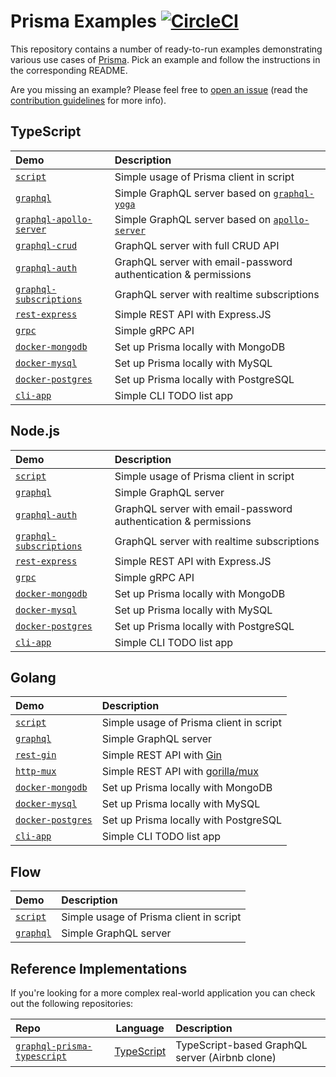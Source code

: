 # Prisma Examples [![CircleCI](https://circleci.com/gh/prisma/prisma-examples.svg?style=shield)](https://circleci.com/gh/prisma/prisma-examples)

This repository contains a number of ready-to-run examples demonstrating various use cases of [Prisma](https://www.prisma.io). Pick an example and follow the instructions in the corresponding README.

Are you missing an example? Please feel free to [open an issue](https://github.com/prisma/prisma-examples/issues/new) (read the [contribution guidelines](./CONTRIBUTING.md) for more info).

<!-- Please keep the absolute URLs so it's easier to copy&paste to prisma/prisma/README.md  -->

## TypeScript

| Demo | Description |
|:------|:----------|
| [`script`](https://github.com/prisma/prisma-examples/tree/master/typescript/script) | Simple usage of Prisma client in script |
| [`graphql`](https://github.com/prisma/prisma-examples/tree/master/typescript/graphql) | Simple GraphQL server based on [`graphql-yoga`](https://github.com/prisma/graphql-yoga) |
| [`graphql-apollo-server`](https://github.com/prisma/prisma-examples/tree/master/typescript/graphql-apollo-server) | Simple GraphQL server based on [`apollo-server`](https://www.apollographql.com/docs/apollo-server/) |
| [`graphql-crud`](https://github.com/prisma/prisma-examples/tree/master/typescript/graphql-crud) | GraphQL server with full CRUD API |
| [`graphql-auth`](https://github.com/prisma/prisma-examples/tree/master/typescript/graphql-auth) | GraphQL server with email-password authentication & permissions |
| [`graphql-subscriptions`](https://github.com/prisma/prisma-examples/tree/master/typescript/graphql-subscriptions) | GraphQL server with realtime subscriptions |
| [`rest-express`](https://github.com/prisma/prisma-examples/tree/master/typescript/rest-express) | Simple REST API with Express.JS |
| [`grpc`](https://github.com/prisma/prisma-examples/tree/master/typescript/grpc) | Simple gRPC API |
| [`docker-mongodb`](https://github.com/prisma/prisma-examples/tree/master/typescript/docker-mongodb) | Set up Prisma locally with MongoDB |
| [`docker-mysql`](https://github.com/prisma/prisma-examples/tree/master/typescript/docker-mysql) | Set up Prisma locally with MySQL |
| [`docker-postgres`](https://github.com/prisma/prisma-examples/tree/master/typescript/docker-postgres) | Set up Prisma locally with PostgreSQL |
| [`cli-app`](https://github.com/prisma/prisma-examples/tree/master/typescript/cli-app) | Simple CLI TODO list app |

## Node.js

| Demo | Description |
|:------|:----------|
| [`script`](https://github.com/prisma/prisma-examples/tree/master/node/script) | Simple usage of Prisma client in script |
| [`graphql`](https://github.com/prisma/prisma-examples/tree/master/node/graphql) | Simple GraphQL server |
| [`graphql-auth`](https://github.com/prisma/prisma-examples/tree/master/node/graphql-auth) | GraphQL server with email-password authentication & permissions |
| [`graphql-subscriptions`](https://github.com/prisma/prisma-examples/tree/master/node/graphql-subscriptions) | GraphQL server with realtime subscriptions |
| [`rest-express`](https://github.com/prisma/prisma-examples/tree/master/node/rest-express) | Simple REST API with Express.JS |
| [`grpc`](https://github.com/prisma/prisma-examples/tree/master/node/grpc) | Simple gRPC API |
| [`docker-mongodb`](https://github.com/prisma/prisma-examples/tree/master/node/docker-mongodb) | Set up Prisma locally with MongoDB |
| [`docker-mysql`](https://github.com/prisma/prisma-examples/tree/master/node/docker-mysql) | Set up Prisma locally with MySQL |
| [`docker-postgres`](https://github.com/prisma/prisma-examples/tree/master/node/docker-postgres) | Set up Prisma locally with PostgreSQL |
| [`cli-app`](https://github.com/prisma/prisma-examples/tree/master/node/cli-app) | Simple CLI TODO list app |


## Golang

| Demo | Description |
|:------|:----------|
| [`script`](https://github.com/prisma/prisma-examples/tree/master/go/script) | Simple usage of Prisma client in script |
| [`graphql`](https://github.com/prisma/prisma-examples/tree/master/go/graphql) | Simple GraphQL server |
| [`rest-gin`](https://github.com/prisma/prisma-examples/tree/master/go/rest-gin) | Simple REST API with [Gin](https://github.com/gin-gonic/gin) |
| [`http-mux`](https://github.com/prisma/prisma-examples/tree/master/go/http-mux) | Simple REST API with [gorilla/mux](https://github.com/gorilla/mux) |
| [`docker-mongodb`](https://github.com/prisma/prisma-examples/tree/master/go/docker-mongodb) | Set up Prisma locally with MongoDB |
| [`docker-mysql`](https://github.com/prisma/prisma-examples/tree/master/go/docker-mysql) | Set up Prisma locally with MySQL |
| [`docker-postgres`](https://github.com/prisma/prisma-examples/tree/master/go/docker-postgres) | Set up Prisma locally with PostgreSQL |
| [`cli-app`](https://github.com/prisma/prisma-examples/tree/master/go/cli-app) | Simple CLI TODO list app |

## Flow

| Demo | Description |
|:------|:----------|
| [`script`](https://github.com/prisma/prisma-examples/tree/master/flow/script) | Simple usage of Prisma client in script |
| [`graphql`](https://github.com/prisma/prisma-examples/tree/master/flow/graphql) | Simple GraphQL server |


## Reference Implementations

If you're looking for a more complex real-world application you can check out the following repositories:

| Repo | Language | Description |
|:-----|:--------:|:-------------|
| [`graphql-prisma-typescript`](https://github.com/prisma/graphql-prisma-typescript) | [TypeScript](https://www.typescriptlang.org/) | TypeScript-based GraphQL server (Airbnb clone)  |
